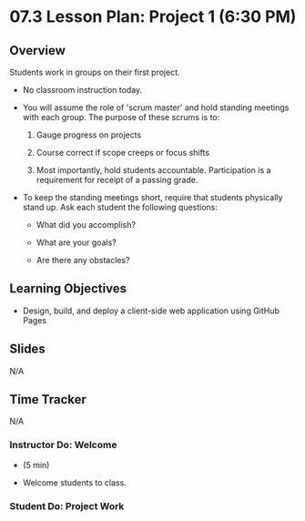 # 07.3 Lesson Plan: Project 1 (6:30 PM)

## Overview

Students work in groups on their first project.

- No classroom instruction today.

- You will assume the role of 'scrum master' and hold standing meetings with each group. The purpose of these scrums is to:

  1. Gauge progress on projects

  2. Course correct if scope creeps or focus shifts

  3. Most importantly, hold students accountable. Participation is a requirement for receipt of a passing grade.

- To keep the standing meetings short, require that students physically stand up. Ask each student the following questions:

  - What did you accomplish?

  - What are your goals?

  - Are there any obstacles?

## Learning Objectives

- Design, build, and deploy a client-side web application using GitHub Pages

## Slides

N/A

## Time Tracker

N/A

### Instructor Do: Welcome

- (5 min)

* Welcome students to class.

### Student Do: Project Work
